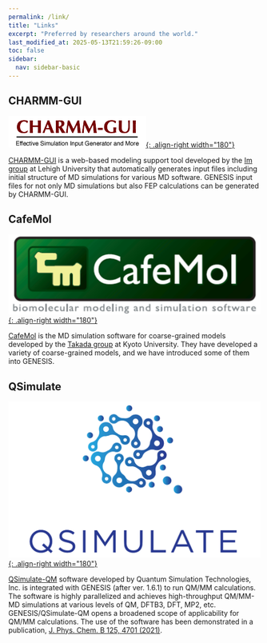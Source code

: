 ```yaml
---
permalink: /link/
title: "Links"
excerpt: "Preferred by researchers around the world."
last_modified_at: 2025-05-13T21:59:26-09:00
toc: false
sidebar:
  nav: sidebar-basic
---
```


##  CHARMM-GUI


[![](/assets/images/2021_11_logo_charmm-gui.png){: .align-right width="180"}](https://www.charmm-gui.org)

[CHARMM-GUI](https://www.charmm-gui.org) is a web-based modeling support tool
developed by the [Im group](https://compbio.lehigh.edu) at Lehigh
University that automatically generates input files including initial structure
of MD simulations for various MD software. GENESIS input files for not only MD
simulations but also FEP calculations can be generated by CHARMM-GUI. 

##  CafeMol

[![](/assets/images/2021_09_logo_cafemol.png){: .align-right width="180"}](https://www.cafemol.org)

[CafeMol](https://www.cafemol.org) is the MD simulation software for
coarse-grained models developed by the [Takada
group](http://theory.biophys.kyoto-u.ac.jp/index-en) at Kyoto University.
They have developed a variety of coarse-grained models, and we have introduced
some of them into GENESIS.

## QSimulate

[![QSimulate logo](/assets/images/2021_11_logo_qsimulate.png){: .align-right width="180"}](https://qsimulate.com)

[QSimulate-QM](https://qsimulate.com/academic) software developed by Quantum
Simulation Technologies, Inc. is integrated with GENESIS (after ver. 1.6.1) to
run QM/MM calculations. The software is highly parallelized and achieves
high-throughput QM/MM-MD simulations at various levels of QM, DFTB3, DFT, MP2,
etc. GENESIS/QSimulate-QM opens a broadened scope of applicability for QM/MM
calculations. The use of the software has been demonstrated in a publication,
[J. Phys. Chem. B 125, 4701
(2021)](https://pubs.acs.org/doi/10.1021/acs.jpcb.1c01862).

